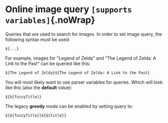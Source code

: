 # Online image query `[supports variables]`{.noWrap}

Queries that are used to search for images. In order to set image query, the following syntax must be used:

```
${...}
```

For example, images for "Legend of Zelda" and "The Legend of Zelda: A Link to the Past" can be queried like this:

```
${The Legend of Zelda}${The Legend of Zelda: A Link to the Past}
```

You will most likely want to use parser variables for queries. Which will look like this (also the **default** value):

```
${${fuzzyTitle}}
```

The legacy **greedy** mode can be enabled by setting query to:

```
${${fuzzyTitle}}${${title}}
```
